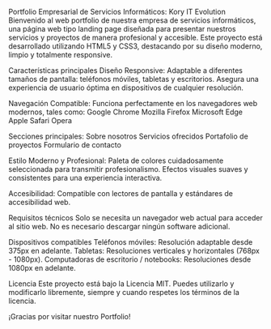 Portfolio Empresarial de Servicios Informáticos: Kory IT Evolution
Bienvenido al web portfolio de nuestra empresa de servicios informáticos, una página web tipo landing page diseñada para presentar nuestros servicios y proyectos de manera profesional y accesible.
Este proyecto está desarrollado utilizando HTML5 y CSS3, destacando por su diseño moderno, limpio y totalmente responsive.

Características principales
Diseño Responsive:
Adaptable a diferentes tamaños de pantalla: teléfonos móviles, tabletas y escritorios.
Asegura una experiencia de usuario óptima en dispositivos de cualquier resolución.

Navegación Compatible:
Funciona perfectamente en los navegadores web modernos, tales como:
Google Chrome
Mozilla Firefox
Microsoft Edge
Apple Safari
Opera

Secciones principales:
Sobre nosotros
Servicios ofrecidos
Portafolio de proyectos
Formulario de contacto

Estilo Moderno y Profesional:
Paleta de colores cuidadosamente seleccionada para transmitir profesionalismo.
Efectos visuales suaves y consistentes para una experiencia interactiva.

Accesibilidad:
Compatible con lectores de pantalla y estándares de accesibilidad web.

Requisitos técnicos
Solo se necesita un navegador web actual para acceder al sitio web. No es necesario descargar ningún software adicional.

Dispositivos compatibles
Teléfonos móviles: Resolución adaptable desde 375px en adelante.
Tabletas: Resoluciones verticales y horizontales (768px - 1080px).
Computadoras de escritorio / notebooks: Resoluciones desde 1080px en adelante.

Licencia
Este proyecto está bajo la Licencia MIT. Puedes utilizarlo y modificarlo libremente, siempre y cuando respetes los términos de la licencia.

¡Gracias por visitar nuestro Portfolio!